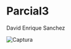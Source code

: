 # Parcial3
David Enrique Sanchez 

![Captura](https://github.com/user-attachments/assets/7ee3f2c5-dfc2-4e8b-9d94-1d86aff3b15c)
